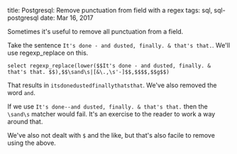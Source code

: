 title: Postgresql: Remove punctuation from field with a regex
tags: sql, sql-postgresql
date: Mar 16, 2017

Sometimes it's useful to remove all punctuation from a field.

Take the sentence `It's done - and dusted, finally. & that's that.`. We'll use regexp_replace on this.

    select regexp_replace(lower($$It's done - and dusted, finally. & that's that. $$),$$\sand\s|[&\.,\s'-]$$,$$$$,$$g$$)

That results in `itsdonedustedfinallythatsthat`. We've also removed the word ` and `. 

If we use `It's done--and dusted, finally. & that's that.` then the `\sand\s` matcher would fail. It's an exercise to the reader to work a way around that.

We've also not dealt with `$` and the like, but that's also facile to remove using the above.
